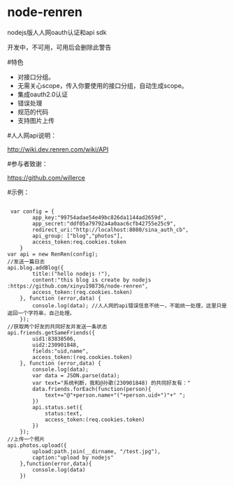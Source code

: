 node-renren
===========

nodejs版人人网oauth认证和api sdk

开发中，不可用，可用后会删除此警告

#特色

* 对接口分组。
* 无需关心scope，传入你要使用的接口分组，自动生成scope。
* 集成oauth2.0认证
* 错误处理
* 规范的代码
* 支持图片上传


#人人网api说明：

http://wiki.dev.renren.com/wiki/API

#参与者致谢：

https://github.com/willerce

#示例：

```

 var config = {
        app_key:"99754adae54e49bc826da1144ad2659d",
        app_secret:"ddf05a79792a4a0aac6cfb42755e25c9",
        redirect_uri:"http://localhost:8080/sina_auth_cb",
        api_group: ["blog","photos"],
        access_token:req.cookies.token
    }
var api = new RenRen(config);
//发送一篇日志
api.blog.addBlog({
        title:("hello nodejs !"),
        content:"this blog is create by nodejs :https://github.com/xinyu198736/node-renren",
        access_token:(req.cookies.token)
    }, function (error,data) {
        console.log(data); //人人网的api错误信息不统一，不能统一处理，这里只是返回一个字符串，自己处理。
    });
//获取两个好友的共同好友并发送一条状态
api.friends.getSameFriends({
        uid1:83838506,
        uid2:230901848,
        fields:"uid,name",
        access_token:(req.cookies.token)
    }, function (error,data) {
        console.log(data);
        var data = JSON.parse(data);
        var text="系统判断，我和@孙歌(230901848) 的共同好友有："
        data.friends.forEach(function(person){
            text+="@"+person.name+"("+person.uid+")"+" ";
        })
        api.status.set({
            status:text,
            access_token:(req.cookies.token)
        })
    }); 
//上传一个照片
api.photos.upload({
        upload:path.join(__dirname, "/test.jpg"),
        caption:"upload by nodejs"
    },function(error,data){
        console.log(data)
    })
```